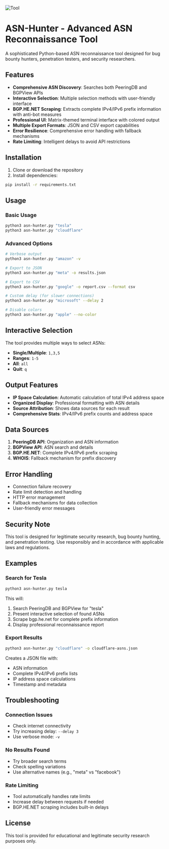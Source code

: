 
![Tool](https://github.com/user-attachments/assets/c2a1677a-b42b-46c1-aa4b-8ed65eb1484c)

# ASN-Hunter - Advanced ASN Reconnaissance Tool

A sophisticated Python-based ASN reconnaissance tool designed for bug bounty hunters, penetration testers, and security researchers.

## Features

- **Comprehensive ASN Discovery**: Searches both PeeringDB and BGPView APIs
- **Interactive Selection**: Multiple selection methods with user-friendly interface
- **BGP.HE.NET Scraping**: Extracts complete IPv4/IPv6 prefix information with anti-bot measures
- **Professional UI**: Matrix-themed terminal interface with colored output
- **Multiple Export Formats**: JSON and CSV export capabilities
- **Error Resilience**: Comprehensive error handling with fallback mechanisms
- **Rate Limiting**: Intelligent delays to avoid API restrictions

## Installation

1. Clone or download the repository
2. Install dependencies:
```bash
pip install -r requirements.txt
```

## Usage

### Basic Usage
```bash
python3 asn-hunter.py "tesla"
python3 asn-hunter.py "cloudflare"
```

### Advanced Options
```bash
# Verbose output
python3 asn-hunter.py "amazon" -v

# Export to JSON
python3 asn-hunter.py "meta" -o results.json

# Export to CSV
python3 asn-hunter.py "google" -o report.csv --format csv

# Custom delay (for slower connections)
python3 asn-hunter.py "microsoft" --delay 2

# Disable colors
python3 asn-hunter.py "apple" --no-color
```

## Interactive Selection

The tool provides multiple ways to select ASNs:

- **Single/Multiple**: `1,3,5`
- **Ranges**: `1-5` 
- **All**: `all`
- **Quit**: `q`

## Output Features

- **IP Space Calculation**: Automatic calculation of total IPv4 address space
- **Organized Display**: Professional formatting with ASN details
- **Source Attribution**: Shows data sources for each result
- **Comprehensive Stats**: IPv4/IPv6 prefix counts and address space

## Data Sources

1. **PeeringDB API**: Organization and ASN information
2. **BGPView API**: ASN search and details
3. **BGP.HE.NET**: Complete IPv4/IPv6 prefix scraping
4. **WHOIS**: Fallback mechanism for prefix discovery

## Error Handling

- Connection failure recovery
- Rate limit detection and handling
- HTTP error management
- Fallback mechanisms for data collection
- User-friendly error messages

## Security Note

This tool is designed for legitimate security research, bug bounty hunting, and penetration testing. Use responsibly and in accordance with applicable laws and regulations.

## Examples

### Search for Tesla
```bash
python3 asn-hunter.py tesla
```

This will:
1. Search PeeringDB and BGPView for "tesla"
2. Present interactive selection of found ASNs
3. Scrape bgp.he.net for complete prefix information
4. Display professional reconnaissance report

### Export Results
```bash
python3 asn-hunter.py "cloudflare" -o cloudflare-asns.json
```

Creates a JSON file with:
- ASN information
- Complete IPv4/IPv6 prefix lists
- IP address space calculations
- Timestamp and metadata

## Troubleshooting

### Connection Issues
- Check internet connectivity
- Try increasing delay: `--delay 3`
- Use verbose mode: `-v`

### No Results Found
- Try broader search terms
- Check spelling variations
- Use alternative names (e.g., "meta" vs "facebook")

### Rate Limiting
- Tool automatically handles rate limits
- Increase delay between requests if needed
- BGP.HE.NET scraping includes built-in delays

## License

This tool is provided for educational and legitimate security research purposes only.
